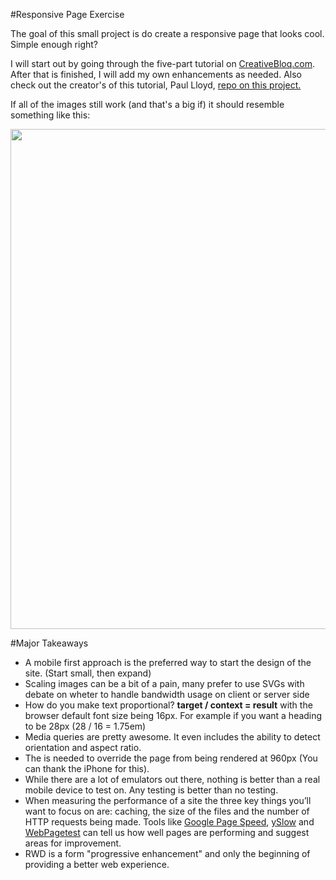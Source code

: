 #Responsive Page Exercise

The goal of this small project is do create a responsive page that looks cool. Simple enough right? 

I will start out by going through the five-part tutorial on [CreativeBloq.com](http://www.creativebloq.com/build-responsive-site-week-designing-responsively-part-1-4122851). After that is finished, I will add my own enhancements as needed. Also check out the creator's of this tutorial, Paul Lloyd, [repo on this project.](https://github.com/paulrobertlloyd/roadtrip/)

If all of the images still work (and that's a big if) it should resemble something like this:

[<img width="800px" src="http://media.creativebloq.futurecdn.net/sites/creativebloq.com/files/imagecache/v2_article_image/articles/article/2013/09/roadtripresponse2_original.jpg">](http://www.creativebloq.com/build-responsive-site-week-designing-responsively-part-1-4122851)

#Major Takeaways

* A mobile first approach is the preferred way to start the design of the site. (Start small, then expand)
* Scaling images can be a bit of a pain, many prefer to use SVGs with debate on wheter to handle bandwidth usage on client or server side
* How do you make text proportional? **target / context = result**  with the browser default font size being 16px. For example if you want a heading to be 28px (28 / 16 = 1.75em)
* Media queries are pretty awesome. It even includes the ability to detect orientation and aspect ratio. 
* The **<meta name="viewport" content="initial-scale=1.0, width=device-width"/>** is needed to override the page from being rendered at 960px (You can thank the iPhone for this). 
* While there are a lot of emulators out there, nothing is better than a real mobile device to test on. Any testing is better than no testing.
* When measuring the performance of a site the three key things you’ll want to focus on are: caching, the size of the files and the number of HTTP requests being made.  Tools like [Google Page Speed](http://developers.google.com/speed/pagespeed/insights/), [ySlow](http://yslow.org/) and [WebPagetest](http://www.webpagetest.org/) can tell us how well pages are performing and suggest areas for improvement.
* RWD is a form "progressive enhancement" and only the beginning of providing a better web experience. 